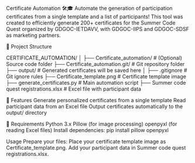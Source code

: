 Certificate Automation 🛠️🎓
Automate the generation of participation certificates from a single template and a list of participants!
This tool was created to efficiently generate 200+ certificates for the Summer Code Quest organized by GDGOC-IETDAVV, with GDGOC-IIPS and GDGOC-SDSF as marketing partners.


📁 Project Structure

CERTIFICATE_AUTOMATION/
│
├── Certificate_automation/            # (Optional) Source code folder
├── Certificate_automation.git/        # Git repository folder
├── output/                            # Generated certificates will be saved here
│
├── .gitignore                         # Git ignore rules
├── Certificate_template.png           # Certificate template image
├── generate_certificates.py           # Main automation script
├── Summer code quest registrations.xlsx # Excel file with participant data


🚀 Features
Generate personalized certificates from a single template
Read participant data from an Excel file
Output certificates automatically to the output/ directory



📝 Requirements
Python 3.x
Pillow (for image processing)
openpyxl (for reading Excel files)
Install dependencies: pip install pillow openpyxl


Usage
Prepare your files:
Place your certificate template image as Certificate_template.png.
Add your participant data in Summer code quest registrations.xlsx.

